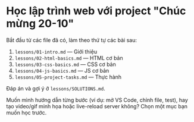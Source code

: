# Học lập trình web với project "Chúc mừng 20-10"

Bắt đầu từ các file đã có, làm theo thứ tự các bài sau:

1. `lessons/01-intro.md` — Giới thiệu
2. `lessons/02-html-basics.md` — HTML cơ bản
3. `lessons/03-css-basics.md` — CSS cơ bản
4. `lessons/04-js-basics.md` — JS cơ bản
5. `lessons/05-project-tasks.md` — Thực hành

Đáp án và gợi ý ở `lessons/SOLUTIONS.md`.

Muốn mình hướng dẫn từng bước (ví dụ: mở VS Code, chỉnh file, test), hay tạo video/gif minh họa hoặc live-reload server không? Chọn một mục bạn muốn học trước.